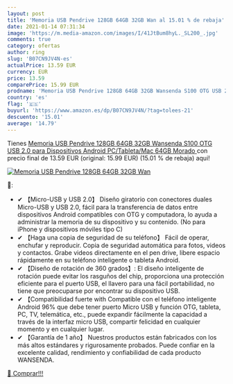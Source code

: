 ```yaml
---
layout: post
title: 'Memoria USB Pendrive 128GB 64GB 32GB Wan al 15.01 % de rebaja'
date: 2021-01-14 07:31:34
image: 'https://m.media-amazon.com/images/I/41JtBum8hyL._SL200_.jpg'
comments: true
category: ofertas
author: ring
slug: 'B07CN9JV4N-es'
actualPrice: 13.59 EUR
currency: EUR
price: 13.59
comparePrice: 15.99 EUR
prodname: 'Memoria USB Pendrive 128GB 64GB 32GB Wansenda S100 OTG USB 2.0 para Dispositivos Android  PC/Tableta/Mac  64GB Morado '
country: 'es'
flag: '🇪🇸'
buyurl: 'https://www.amazon.es/dp/B07CN9JV4N/?tag=tolees-21'
descuento: '15.01'
average: '14.79'
---
```


Tienes [Memoria USB Pendrive 128GB 64GB 32GB Wansenda S100 OTG USB 2.0 para Dispositivos Android  PC/Tableta/Mac  64GB Morado ](https://www.amazon.es/dp/B07CN9JV4N/?tag=tolees-21) con precio final de  13.59 EUR (original: 15.99 EUR) (15.01 %  de rebaja) aqui!

[![Memoria USB Pendrive 128GB 64GB 32GB Wan](https://m.media-amazon.com/images/I/41JtBum8hyL._SL200_.jpg)](https://www.amazon.es/dp/B07CN9JV4N/?tag=tolees-21)

🔎:

- ✔ 【Micro-USB y USB 2.0】 Diseño giratorio con conectores duales Micro-USB y USB 2.0, fácil para la transferencia de datos entre dispositivos Android compatibles con OTG y computadora, lo ayuda a administrar la memoria de su dispositivo y su contenido. (No para iPhone y dispositivos móviles tipo C)
- ✔ 【Haga una copia de seguridad de su teléfono】 Fácil de operar, enchufar y reproducir. Copia de seguridad automática para fotos, videos y contactos. Grabe videos directamente en el pen drive, libere espacio rápidamente en su teléfono inteligente o tableta Android.
- ✔ 【Diseño de rotación de 360 grados】: El diseño inteligente de rotación puede evitar los rasguños del chip, proporciona una protección eficiente para el puerto USB, el llavero para una fácil portabilidad, no tiene que preocuparse por encontrar su dispositivo USB.
- ✔ 【Compatibilidad fuerte with Compatible con el teléfono inteligente Android 96% que debe tener puerto Micro USB y función OTG, tableta, PC, TV, telemática, etc., puede expandir fácilmente la capacidad a través de la interfaz micro USB, compartir felicidad en cualquier momento y en cualquier lugar.
- ✔ 【Garantía de 1 año】 Nuestros productos están fabricados con los más altos estándares y rigurosamente probados. Puede confiar en la excelente calidad, rendimiento y confiabilidad de cada producto WANSENDA.

[🛒 Comprar!!!](https://www.amazon.es/dp/B07CN9JV4N/?tag=tolees-21)
